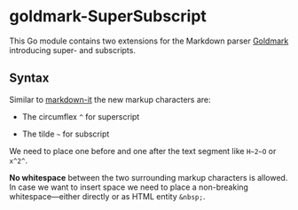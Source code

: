 # goldmark-SuperSubscript

This Go module contains two extensions for the Markdown parser [Goldmark](https://github.com/yuin/goldmark) introducing super- and subscripts.

## Syntax

Similar to [markdown-it](https://github.com/markdown-it/markdown-it) the new markup characters are:

- The circumflex `^` for superscript

- The tilde `~` for subscript

We need to place one before and one after the text segment like `H~2~O` or `x^2^`. 

**No whitespace** between the two surrounding markup characters is allowed. In case we want to insert space we need to place a non-breaking whitespace—either directly or as HTML entity `&nbsp;`. 
